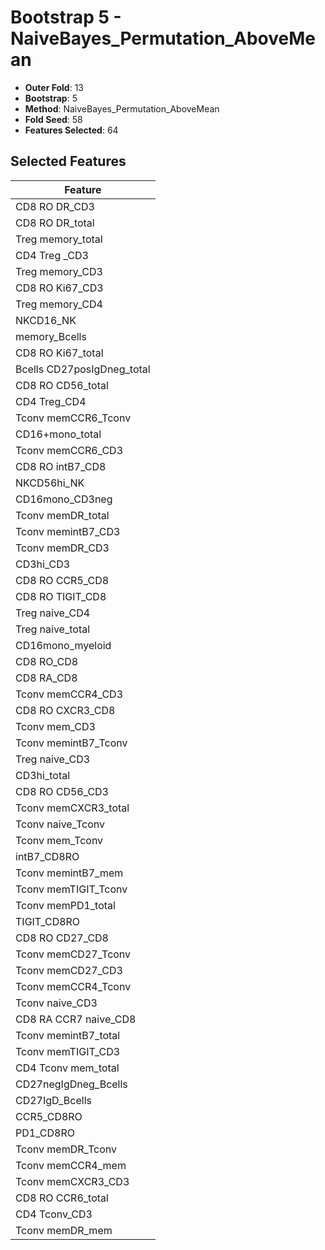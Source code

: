 # Bootstrap 5 - NaiveBayes_Permutation_AboveMean

- **Outer Fold**: 13
- **Bootstrap**: 5
- **Method**: NaiveBayes_Permutation_AboveMean
- **Fold Seed**: 58
- **Features Selected**: 64

## Selected Features

| Feature |
|---------|
| CD8 RO DR_CD3 |
| CD8 RO DR_total |
| Treg memory_total |
| CD4 Treg _CD3 |
| Treg memory_CD3 |
| CD8  RO Ki67_CD3 |
| Treg memory_CD4 |
| NKCD16_NK |
| memory_Bcells |
| CD8 RO Ki67_total |
| Bcells CD27posIgDneg_total |
| CD8 RO CD56_total |
| CD4 Treg_CD4 |
| Tconv memCCR6_Tconv |
| CD16+mono_total |
| Tconv memCCR6_CD3 |
| CD8 RO intB7_CD8 |
| NKCD56hi_NK |
| CD16mono_CD3neg |
| Tconv memDR_total |
| Tconv memintB7_CD3 |
| Tconv memDR_CD3 |
| CD3hi_CD3 |
| CD8 RO CCR5_CD8 |
| CD8 RO TIGIT_CD8 |
| Treg naive_CD4 |
| Treg naive_total |
| CD16mono_myeloid |
| CD8 RO_CD8 |
| CD8 RA_CD8 |
| Tconv memCCR4_CD3 |
| CD8 RO CXCR3_CD8 |
| Tconv mem_CD3 |
| Tconv memintB7_Tconv |
| Treg naive_CD3 |
| CD3hi_total |
| CD8 RO CD56_CD3 |
| Tconv memCXCR3_total |
| Tconv naive_Tconv |
| Tconv mem_Tconv |
| intB7_CD8RO |
| Tconv memintB7_mem |
| Tconv memTIGIT_Tconv |
| Tconv memPD1_total |
| TIGIT_CD8RO |
| CD8 RO CD27_CD8 |
| Tconv memCD27_Tconv |
| Tconv memCD27_CD3 |
| Tconv memCCR4_Tconv |
| Tconv naive_CD3 |
| CD8 RA CCR7 naive_CD8 |
| Tconv memintB7_total |
| Tconv memTIGIT_CD3 |
| CD4 Tconv mem_total |
| CD27negIgDneg_Bcells |
| CD27IgD_Bcells |
| CCR5_CD8RO |
| PD1_CD8RO |
| Tconv memDR_Tconv |
| Tconv memCCR4_mem |
| Tconv memCXCR3_CD3 |
| CD8 RO CCR6_total |
| CD4 Tconv_CD3 |
| Tconv memDR_mem |
